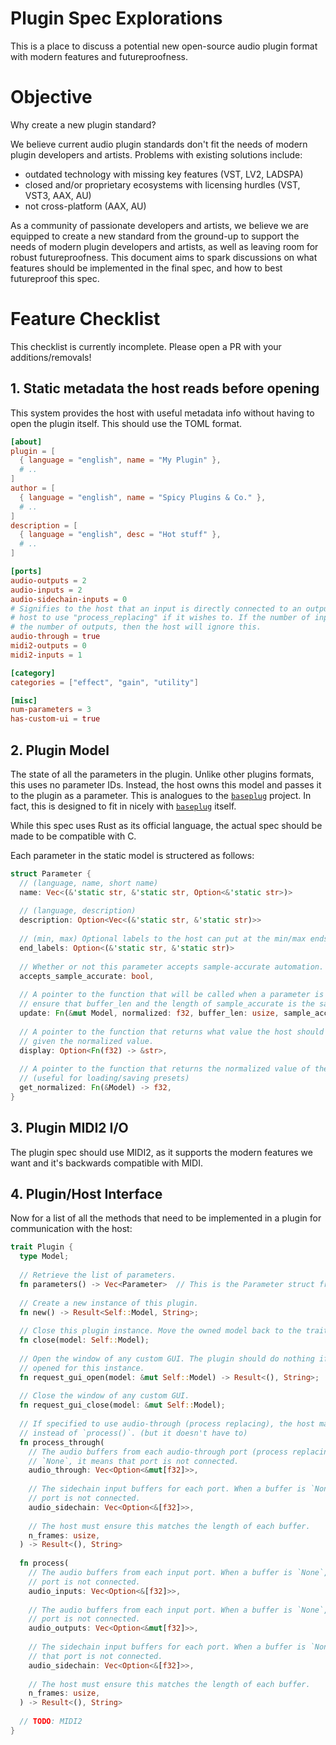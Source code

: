 # Plugin Spec Explorations
This is a place to discuss a potential new open-source audio plugin format with modern features and futureproofness.

# Objective
Why create a new plugin standard?

We believe current audio plugin standards don't fit the needs of modern plugin developers and artists.
Problems with existing solutions include:
* outdated technology with missing key features (VST, LV2, LADSPA)
* closed and/or proprietary ecosystems with licensing hurdles (VST, VST3, AAX, AU)
* not cross-platform (AAX, AU)

As a community of passionate developers and artists, we believe we are equipped to create a new standard from the ground-up to support the needs of modern plugin developers and artists, as well as leaving room for robust futureproofness. This document aims to spark discussions on what features should be implemented in the final spec, and how to best futureproof this spec.

# Feature Checklist
This checklist is currently incomplete. Please open a PR with your additions/removals!

## 1. Static metadata the host reads before opening
This system provides the host with useful metadata info without having to open the plugin itself. This should use the TOML format.

```toml
[about]
plugin = [
  { language = "english", name = "My Plugin" },
  # ..
]
author = [
  { language = "english", name = "Spicy Plugins & Co." },
  # ..
]
description = [
  { language = "english", desc = "Hot stuff" },
  # ..
]

[ports]
audio-outputs = 2
audio-inputs = 2
audio-sidechain-inputs = 0
# Signifies to the host that an input is directly connected to an output. This allows the
# host to use "process_replacing" if it wishes to. If the number of inputs does not equal
# the number of outputs, then the host will ignore this.
audio-through = true  
midi2-outputs = 0
midi2-inputs = 1

[category]
categories = ["effect", "gain", "utility"]

[misc]
num-parameters = 3
has-custom-ui = true
```

## 2. Plugin Model
The state of all the parameters in the plugin. Unlike other plugins formats, this uses no parameter IDs. Instead, the host owns this model and passes it to the plugin as a parameter. This is analogues to the [`baseplug`] project. In fact, this is designed to fit in nicely with [`baseplug`] itself.

While this spec uses Rust as its official language, the actual spec should be made to be compatible with C.

Each parameter in the static model is structered as follows:
```rust
struct Parameter {
  // (language, name, short name)
  name: Vec<(&'static str, &'static str, Option<&'static str>)>
  
  // (language, description)
  description: Option<Vec<(&'static str, &'static str)>>
  
  // (min, max) Optional labels to the host can put at the min/max ends of the parameter.
  end_labels: Option<(&'static str, &'static str)>  
  
  // Whether or not this parameter accepts sample-accurate automation.
  accepts_sample_accurate: bool,
  
  // A pointer to the function that will be called when a parameter is changed. The host must
  // ensure that buffer_len and the length of sample_accurate is the same.
  update: Fn(&mut Model, normalized: f32, buffer_len: usize, sample_accurate: Option<&[f32]>),
  
  // A pointer to the function that returns what value the host should display to the user
  // given the normalized value.
  display: Option<Fn(f32) -> &str>,
  
  // A pointer to the function that returns the normalized value of the parameter.
  // (useful for loading/saving presets)
  get_normalized: Fn(&Model) -> f32,
}
```

## 3. Plugin MIDI2 I/O
The plugin spec should use MIDI2, as it supports the modern features we want and it's backwards compatible with MIDI.

## 4. Plugin/Host Interface
Now for a list of all the methods that need to be implemented in a plugin for communication with the host:

```rust
trait Plugin {
  type Model;
  
  // Retrieve the list of parameters.
  fn parameters() -> Vec<Parameter>  // This is the Parameter struct from before described above.
  
  // Create a new instance of this plugin.
  fn new() -> Result<Self::Model, String>;
  
  // Close this plugin instance. Move the owned model back to the trait to be destroyed.
  fn close(model: Self::Model);
  
  // Open the window of any custom GUI. The plugin should do nothing if a window is already
  // opened for this instance.
  fn request_gui_open(model: &mut Self::Model) -> Result<(), String>;
  
  // Close the window of any custom GUI.
  fn request_gui_close(model: &mut Self::Model);
  
  // If specified to use audio-through (process replacing), the host may call this function
  // instead of `process()`. (but it doesn't have to)
  fn process_through(
    // The audio buffers from each audio-through port (process replacing). When a buffer is
    // `None`, it means that port is not connected.
    audio_through: Vec<Option<&mut[f32]>>,
    
    // The sidechain input buffers for each port. When a buffer is `None`, it means that
    // port is not connected.
    audio_sidechain: Vec<Option<&[f32]>>,
    
    // The host must ensure this matches the length of each buffer.
    n_frames: usize,
  ) -> Result<(), String>
  
  fn process(
    // The audio buffers from each input port. When a buffer is `None`, it means that
    // port is not connected.
    audio_inputs: Vec<Option<&[f32]>>,
    
    // The audio buffers from each input port. When a buffer is `None`, it means that
    // port is not connected.
    audio_outputs: Vec<Option<&mut[f32]>>,
    
    // The sidechain input buffers for each port. When a buffer is `None`, it means
    // that port is not connected.
    audio_sidechain: Vec<Option<&[f32]>>,
    
    // The host must ensure this matches the length of each buffer.
    n_frames: usize,
  ) -> Result<(), String>
  
  // TODO: MIDI2
}
```

[`baseplug`]: https://github.com/wrl/baseplug
